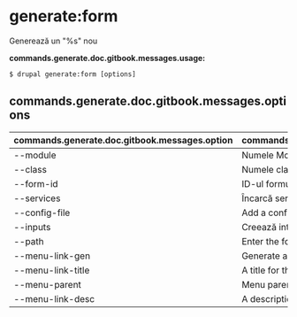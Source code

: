 # generate:form
Generează un "%s" nou

**commands.generate.doc.gitbook.messages.usage:**
```
$ drupal generate:form [options]
```

## commands.generate.doc.gitbook.messages.options
commands.generate.doc.gitbook.messages.option | commands.generate.doc.gitbook.messages.details
-------|-------------
--module | Numele Modulului.
--class | Numele clasei formularului
--form-id | ID-ul formularului
--services | Încarcă serviciile din container.
--config-file | Add a config file
--inputs | Creează intrări într-un formular.
--path | Enter the form path
--menu-link-gen | Generate a menu link
--menu-link-title | A title for the menu link
--menu-parent | Menu parent
--menu-link-desc | A description for the menu link
